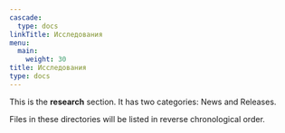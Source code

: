 ```yaml
---
cascade:
  type: docs
linkTitle: Исследования
menu:
  main:
    weight: 30
title: Исследования
type: docs
---
```



This is the **research** section. It has two categories: News and Releases.

Files in these directories will be listed in reverse chronological order.
